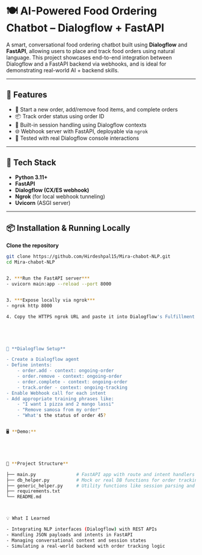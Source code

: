 # 🍽️ AI-Powered Food Ordering Chatbot – Dialogflow + FastAPI

A smart, conversational food ordering chatbot built using **Dialogflow** and **FastAPI**, allowing users to place and track food orders using natural language. This project showcases end-to-end integration between Dialogflow and a FastAPI backend via webhooks, and is ideal for demonstrating real-world AI + backend skills.

---

## 🚀 Features

- 🛒 Start a new order, add/remove food items, and complete orders
- 📦 Track order status using order ID
- 🧠 Built-in session handling using Dialogflow contexts
- 🌐 Webhook server with FastAPI, deployable via `ngrok`
- 🧪 Tested with real Dialogflow console interactions

---

## 🧰 Tech Stack

- **Python 3.11+**
- **FastAPI**
- **Dialogflow (CX/ES webhook)**
- **Ngrok** (for local webhook tunneling)
- **Uvicorn** (ASGI server)

---

## 📦 Installation & Running Locally 

**Clone the repository**

```bash
git clone https://github.com/Hirdeshpal15/Mira-chabot-NLP.git
cd Mira-chabot-NLP


2. ***Run the FastAPI server***
- uvicorn main:app --reload --port 8000


3. ***Expose locally via ngrok***
- ngrok http 8000

4. Copy the HTTPS ngrok URL and paste it into Dialogflow's Fulfillment Webhook





🔁 **Dialogflow Setup**

- Create a Dialogflow agent
- Define intents:
    - order.add - context: ongoing-order
    - order.remove - context: ongoing-order
    - order.complete - context: ongoing-order
    - track.order - context: ongoing-tracking
- Enable Webhook call for each intent
- Add appropriate training phrases like:
    - "I want 1 pizza and 2 mango lassi"
    - "Remove samosa from my order"
    - "What's the status of order 45?


🖥️ **Demo:**





📂 **Project Structure**

├── main.py               # FastAPI app with route and intent handlers
├── db_helper.py          # Mock or real DB functions for order tracking
├── generic_helper.py     # Utility functions like session parsing and order summaries
├── requirements.txt
└── README.md



💡 What I Learned

- Integrating NLP interfaces (Dialogflow) with REST APIs
- Handling JSON payloads and intents in FastAPI
- Managing conversational context and session states
- Simulating a real-world backend with order tracking logic








